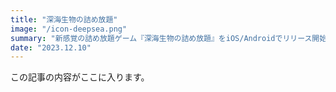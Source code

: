 ```yaml
---
title: "深海生物の詰め放題"
image: "/icon-deepsea.png"
summary: "新感覚の詰め放題ゲーム『深海生物の詰め放題』をiOS/Androidでリリース開始！"
date: "2023.12.10"
---
```


この記事の内容がここに入ります。
